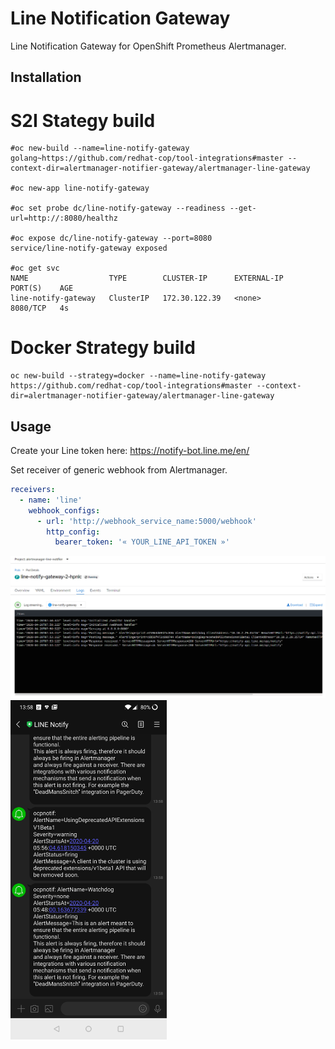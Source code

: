 # Line Notification Gateway #

Line Notification Gateway for OpenShift Prometheus Alertmanager.

## Installation ##


# S2I Stategy build

```
#oc new-build --name=line-notify-gateway golang~https://github.com/redhat-cop/tool-integrations#master --context-dir=alertmanager-notifier-gateway/alertmanager-line-gateway

#oc new-app line-notify-gateway

#oc set probe dc/line-notify-gateway --readiness --get-url=http://:8080/healthz

#oc expose dc/line-notify-gateway --port=8080
service/line-notify-gateway exposed

#oc get svc
NAME                  TYPE        CLUSTER-IP      EXTERNAL-IP   PORT(S)    AGE
line-notify-gateway   ClusterIP   172.30.122.39   <none>        8080/TCP   4s

```


# Docker Strategy  build

```
oc new-build --strategy=docker --name=line-notify-gateway https://github.com/redhat-cop/tool-integrations#master --context-dir=alertmanager-notifier-gateway/alertmanager-line-gateway
```

## Usage ##

Create your Line token here:  https://notify-bot.line.me/en/  

Set receiver of generic webhook from Alertmanager.

```yaml
receivers:
  - name: 'line'
    webhook_configs:
      - url: 'http://webhook_service_name:5000/webhook'
        http_config:
          bearer_token: '« YOUR_LINE_API_TOKEN »'
```

<img src="/alertmanager-notifier-gateway/alertmanager-line-gateway/artefacts/line2.png">
<img src="/alertmanager-notifier-gateway/alertmanager-line-gateway/artefacts/line_rcv.jpg" width="250">
